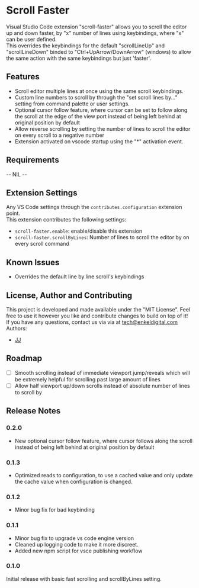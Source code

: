 # Scroll Faster
Visual Studio Code extension "scroll-faster" allows you to scroll the editor up and down faster, by "x" number of lines using keybindings, where "x" can be user defined.  
This overrides the keybindings for the default "scrollLineUp" and "scrollLineDown" binded to "Ctrl+UpArrow/DownArrow" (windows) to allow the same action with the same keybindings but just 'faster'.  

## Features
- Scroll editor multiple lines at once using the same scroll keybindings.
- Custom line numbers to scroll by through the "set scroll lines by..." setting from command palette or user settings.
- Optional cursor follow feature, where cursor can be set to follow along the scroll at the edge of the view port instead of being left behind at original position by default
- Allow reverse scrolling by setting the number of lines to scroll the editor on every scroll to a negative number
- Extension activated on vscode startup using the "*" activation event.

## Requirements
<!-- If you have any requirements or dependencies, add a section describing those and how to install and configure them. -->
-- NIL --

## Extension Settings
Any VS Code settings through the `contributes.configuration` extension point.  
This extension contributes the following settings:
* `scroll-faster.enable`: enable/disable this extension
* `scroll-faster.scrollByLines`: Number of lines to scroll the editor by on every scroll command

## Known Issues
<!-- Calling out known issues can help limit users opening duplicate issues against your extension. -->
- Overrides the default line by line scroll's keybindings

## License, Author and Contributing
This project is developed and made available under the "MIT License". Feel free to use it however you like and contribute changes to build on top of it!  
If you have any questions, contact us via via at tech@enkeldigital.com  
Authors:
- [JJ](https://github.com/Jaimeloeuf)

## Roadmap
- [ ] Smooth scrolling instead of immediate viewport jump/reveals which will be extremely helpful for scrolling past large amount of lines
- [ ] Allow half viewport up/down scrolls instead of absolute number of lines to scroll by

## Release Notes
### 0.2.0
- New optional cursor follow feature, where cursor follows along the scroll instead of being left behind at original position by default

### 0.1.3
- Optimized reads to configuration, to use a cached value and only update the cache value when configuration is changed.

### 0.1.2
- Minor bug fix for bad keybinding

### 0.1.1
- Minor bug fix to upgrade vs code engine version
- Cleaned up logging code to make it more discreet.
- Added new npm script for vsce publishing workflow

### 0.1.0
Initial release with basic fast scrolling and scrollByLines setting.
